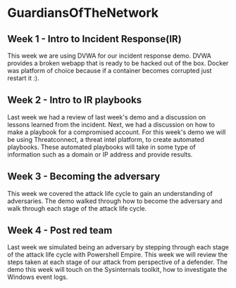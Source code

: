 # GuardiansOfTheNetwork

## Week 1 - Intro to Incident Response(IR)
This week we are using DVWA for our incident response demo. DVWA provides a broken webapp that is ready to be hacked out of the box. Docker was platform of choice because if a container becomes corrupted just restart it :).

## Week 2 - Intro to IR playbooks
Last week we had a review of last week's demo and a discussion on lessons learned from the incident. Next, we had a discussion on how to make a playbook for a compromised account. For this week's demo we will be using Threatconnect, a threat intel platform, to create automated playbooks. These automated playbooks will take in some type of information such as a domain or IP address and provide results.

## Week 3 - Becoming the adversary
This week we covered the attack life cycle to gain an understanding of adversaries. The demo walked through how to become the adversary and walk through each stage of the attack life cycle.

## Week 4 - Post red team
Last week we simulated being an adversary by stepping through each stage of the attack life cycle with Powershell Empire. This week we will review the steps taken at each stage of our attack from perspective of a defender. The demo this week will touch on the Sysinternals toolkit, how to investigate the Windows event logs.